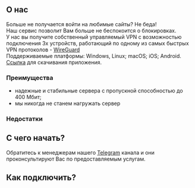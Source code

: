 ## О нас
Больше не получается войти на любимые сайты? Не беда!<br>
Наш сервис позволит Вам больше не беспокоится о блокировках.<br>
У нас вы получите собственный управляемый VPN с возможностью подключения 3х устройств, работающий по одному из самых быстрых VPN протоколов - [WireGuard](https://www.wireguard.com/)<br>
Поддерживаемые платформы: Windows, Linux; macOS; iOS; Android.<br>
[Ссылка](https://www.wireguard.com/install/) для скачивания приложения.
### Преимущества
- надежные и стабильные сервера с пропускной способностью до 400 Мбит;
- мы никогда не станем нагружать сервер
### Недостатки
## С чего начать?
Обратитесь к менеджерам нашего [Telegram](https://t.me/vpn_myitedu) канала и они проконсультируют Вас по предоставляемым услугам.
## Как подключить?
